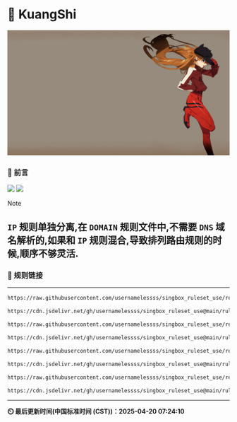 
# 🧸 KuangShi
![](https://raw.githubusercontent.com/usernamelessss/picture-bed/main/images/202504042256831.jpg)
### 📣 前言
![](https://shields.io/badge/-移除重复规则-ff69b4) ![](https://shields.io/badge/-IP&nbsp;规则单独存放不与&nbsp;DOMAIN&nbsp;等混合-green)
> [!NOTE]
**`IP` 规则单独分离,在 `DOMAIN` 规则文件中,不需要 `DNS` 域名解析的,如果和 `IP` 规则混合,导致排列路由规则的时候,顺序不够灵活.**
---

###  🔗 规则链接
---

```url
https://raw.githubusercontent.com/usernamelessss/singbox_ruleset_use/refs/heads/main/rule/KuangShi/KuangShi_IP.json
```

```url
https://cdn.jsdelivr.net/gh/usernamelessss/singbox_ruleset_use@main/rule/KuangShi/KuangShi_IP.json
```

```url
https://raw.githubusercontent.com/usernamelessss/singbox_ruleset_use/refs/heads/main/rule/KuangShi/KuangShi_IP.srs
```

```url
https://cdn.jsdelivr.net/gh/usernamelessss/singbox_ruleset_use@main/rule/KuangShi/KuangShi_IP.srs
```

```url
https://raw.githubusercontent.com/usernamelessss/singbox_ruleset_use/refs/heads/main/rule/KuangShi/KuangShi_No_IP.json
```

```url
https://cdn.jsdelivr.net/gh/usernamelessss/singbox_ruleset_use@main/rule/KuangShi/KuangShi_No_IP.json
```

```url
https://raw.githubusercontent.com/usernamelessss/singbox_ruleset_use/refs/heads/main/rule/KuangShi/KuangShi_No_IP.srs
```

```url
https://cdn.jsdelivr.net/gh/usernamelessss/singbox_ruleset_use@main/rule/KuangShi/KuangShi_No_IP.srs
```

---
**⏲️ 最后更新时间(中国标准时间 (CST))：2025-04-20 07:24:10**